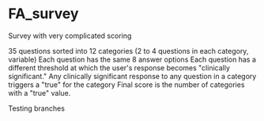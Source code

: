 # FA_survey
Survey with very complicated scoring

35 questions sorted into 12 categories (2 to 4 questions in each category, variable)
Each question has the same 8 answer options
Each question has a different threshold at which the user's response becomes "clinically significant."
Any clinically significant response to any question in a category triggers a "true" for the category
Final score is the number of categories with a "true" value.

Testing branches

